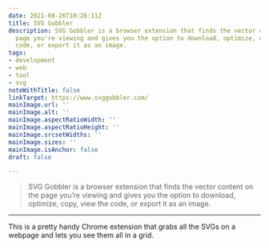```yaml
---
date: 2021-08-26T10:26:11Z
title: SVG Gobbler
description: SVG Gobbler is a browser extension that finds the vector content on the
  page you're viewing and gives you the option to download, optimize, copy, view the
  code, or export it as an image.
tags:
- development
- web
- tool
- svg
noteWithTitle: false
linkTarget: https://www.svggobbler.com/
mainImage.url: ''
mainImage.alt: ''
mainImage.aspectRatioWidth: ''
mainImage.aspectRatioHeight: ''
mainImage.srcsetWidths: ''
mainImage.sizes: ''
mainImage.isAnchor: false
draft: false

---
```

> SVG Gobbler is a browser extension that finds the vector content on the page you’re viewing and gives you the option to download, optimize, copy, view the code, or export it as an image.
---

This is a pretty handy Chrome extension that grabs all the SVGs on a webpage and lets you see them all in a grid.